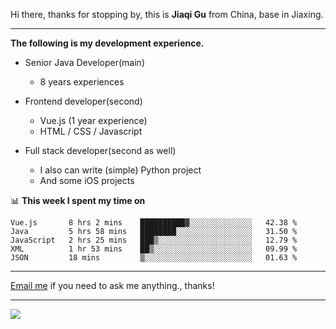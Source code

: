 Hi there, thanks for stopping by, this is **Jiaqi Gu** from China, base in Jiaxing.

---

**The following is my development experience.**

- Senior Java Developer(main)
  - 8 years experiences

- Frontend developer(second)
  - Vue.js (1 year experience)
  - HTML / CSS / Javascript
  
- Full stack developer(second as well)
  - I also can write (simple) Python project
  - And some iOS projects

📊 **This week I spent my time on**
<!--START_SECTION:waka-->
```text
Vue.js       8 hrs 2 mins    ██████████▓░░░░░░░░░░░░░░   42.38 % 
Java         5 hrs 58 mins   ████████░░░░░░░░░░░░░░░░░   31.50 % 
JavaScript   2 hrs 25 mins   ███▒░░░░░░░░░░░░░░░░░░░░░   12.79 % 
XML          1 hr 53 mins    ██▒░░░░░░░░░░░░░░░░░░░░░░   09.99 % 
JSON         18 mins         ▒░░░░░░░░░░░░░░░░░░░░░░░░   01.63 % 
```
<!--END_SECTION:waka-->

---

[Email me](mailto:droidqw@gmail.com?subject=Hiring_from_GitHub) if you need to ask me anything., thanks!

---

![]( https://visitor-badge.glitch.me/badge?page_id=githubgujiaqi)
